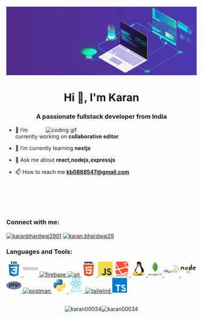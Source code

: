 ![MasterHead](https://github.com/karan00034/karan00034/blob/main/206916906-9bfb66d9-c419-44c2-908a-4885e610425f.gif)
<h1 align="center">Hi 👋, I'm Karan</h1>
<h3 align="center">A passionate fullstack developer from India</h3>

<img src="https://cdn.dribbble.com/users/330915/screenshots/3587000/media/cf9c914d04e017ab821bab2ee0bb87cb.gif" alt="coding gif" width="400" align="right">


- 🔭 I’m currently working on **collaborative editor**

- 🌱 I’m currently learning **nextjs**

- 💬 Ask me about **react,nodejs,expressjs**

- 📫 How to reach me **kb0888547@gmail.com**
<br /><br /><br /><br /><br /><br />
<h3 align="left">Connect with me:</h3>
<p align="left">
<a href="https://linkedin.com/in/karanbhardwaj2901" target="blank"><img align="center" src="https://raw.githubusercontent.com/rahuldkjain/github-profile-readme-generator/master/src/images/icons/Social/linked-in-alt.svg" alt="karanbhardwaj2901" height="30" width="40" /></a>
<a href="https://instagram.com/karan.bhardwaj29" target="blank"><img align="center" src="https://raw.githubusercontent.com/rahuldkjain/github-profile-readme-generator/master/src/images/icons/Social/instagram.svg" alt="karan.bhardwaj29" height="30" width="40" /></a>
</p>

<h3 align="left" >Languages and Tools:</h3>
<p align="left" > 
  <a href="https://www.w3schools.com/css/" target="_blank" rel="noreferrer" > <img src="https://raw.githubusercontent.com/devicons/devicon/master/icons/css3/css3-original-wordmark.svg" alt="css3" width="40" height="40"/> </a> 
  <a href="https://expressjs.com" target="_blank" rel="noreferrer"> <img src="https://raw.githubusercontent.com/devicons/devicon/master/icons/express/express-original-wordmark.svg" alt="express" width="40" height="40"/> </a> 
  <a href="https://firebase.google.com/" target="_blank" rel="noreferrer"> <img src="https://www.vectorlogo.zone/logos/firebase/firebase-icon.svg" alt="firebase" width="40" height="40"/> </a> 
  <a href="https://git-scm.com/" target="_blank" rel="noreferrer"> <img src="https://www.vectorlogo.zone/logos/git-scm/git-scm-icon.svg" alt="git" width="40" height="40"/> </a> 
  <a href="https://www.w3.org/html/" target="_blank" rel="noreferrer"> <img src="https://raw.githubusercontent.com/devicons/devicon/master/icons/html5/html5-original-wordmark.svg" alt="html5" width="40" height="40"/> </a> 
  <a href="https://developer.mozilla.org/en-US/docs/Web/JavaScript" target="_blank" rel="noreferrer"> <img src="https://raw.githubusercontent.com/devicons/devicon/master/icons/javascript/javascript-original.svg" alt="javascript" width="40" height="40"/> </a> 
  <a href="https://laravel.com/" target="_blank" rel="noreferrer"> <img src="https://raw.githubusercontent.com/devicons/devicon/master/icons/laravel/laravel-plain-wordmark.svg" alt="laravel" width="40" height="40"/> </a> 
  <a href="https://www.linux.org/" target="_blank" rel="noreferrer"> <img src="https://raw.githubusercontent.com/devicons/devicon/master/icons/linux/linux-original.svg" alt="linux" width="40" height="40"/> </a> 
  <a href="https://www.mongodb.com/" target="_blank" rel="noreferrer"> <img src="https://raw.githubusercontent.com/devicons/devicon/master/icons/mongodb/mongodb-original-wordmark.svg" alt="mongodb" width="40" height="40"/> </a> 
  <a href="https://www.mysql.com/" target="_blank" rel="noreferrer"> <img src="https://raw.githubusercontent.com/devicons/devicon/master/icons/mysql/mysql-original-wordmark.svg" alt="mysql" width="40" height="40"/> </a>
  <a href="https://nodejs.org" target="_blank" rel="noreferrer"> <img src="https://raw.githubusercontent.com/devicons/devicon/master/icons/nodejs/nodejs-original-wordmark.svg" alt="nodejs" width="40" height="40"/> </a> 
  <a href="https://www.php.net" target="_blank" rel="noreferrer"> <img src="https://raw.githubusercontent.com/devicons/devicon/master/icons/php/php-original.svg" alt="php" width="40" height="40"/> </a> 
  <a href="https://postman.com" target="_blank" rel="noreferrer"> <img src="https://www.vectorlogo.zone/logos/getpostman/getpostman-icon.svg" alt="postman" width="40" height="40"/> </a> 
  <a href="https://www.python.org" target="_blank" rel="noreferrer"> <img src="https://raw.githubusercontent.com/devicons/devicon/master/icons/python/python-original.svg" alt="python" width="40" height="40"/> </a> 
  <a href="https://reactjs.org/" target="_blank" rel="noreferrer"> <img src="https://raw.githubusercontent.com/devicons/devicon/master/icons/react/react-original-wordmark.svg" alt="react" width="40" height="40"/> </a> 
  <a href="https://tailwindcss.com/" target="_blank" rel="noreferrer"> <img src="https://www.vectorlogo.zone/logos/tailwindcss/tailwindcss-icon.svg" alt="tailwind" width="40" height="40"/> </a> 
  <a href="https://www.typescriptlang.org/" target="_blank" rel="noreferrer"> <img src="https://raw.githubusercontent.com/devicons/devicon/master/icons/typescript/typescript-original.svg" alt="typescript" width="40" height="40"/> </a> 
</p>

<br />
<div style="display: flex; justify-content: center;">
  <img align="center" src="https://github-readme-stats.vercel.app/api/top-langs?username=karan00034&show_icons=true&locale=en&layout=compact" alt="karan00034" />
  <img align="center" src="https://github-readme-streak-stats.herokuapp.com/?user=karan00034&" alt="karan00034" />
</div>


<!--
<div display="flex">
<p><img align="center" src="https://github-readme-stats.vercel.app/api/top-langs?username=karan00034&show_icons=true&locale=en&layout=compact" alt="karan00034" /></p>
<p><img align="center" src="https://github-readme-streak-stats.herokuapp.com/?user=karan00034&" alt="karan00034" /></p>
</div>
<p>&nbsp;<img align="center" src="https://github-readme-stats.vercel.app/api?username=karan00034&show_icons=true&locale=en" alt="karan00034" /></p>
-->

